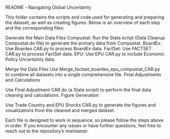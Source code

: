 README - Navigating Global Uncertainty

This folder contains the scripts and code used for generating and preparing the dataset, as well as creating figures. Below is an overview of each step and the corresponding files:

Generate the Main Data Files
Compustat: Run the Stata script (Data Cleanup Compustat.do file) to generate the primary data from Compustat.
BoardEx: Use Boardex CAR.py to process BoardEx data.
FactSet: Use FACTSET CAR.py to process FactSet data.
EPU: Use EPU CAR.py to include Economic Policy Uncertainty data.

Merge the Data Files
Use Merge_factset_boardex_epu_compustat_CAR.py to combine all datasets into a single comprehensive file.
Final Adjustments and Calculations

Use FInal Adjustment CAR.do (a Stata script) to perform the final data cleaning and calculations.
Figure Generation

Use Trade Country and EPU Shocks CAR.py to generate the figures and visualizations from the cleaned and merged dataset.

Each file is designed to work in sequence, so please follow the steps above in order. If you encounter any issues or have further questions, feel free to reach out to the repository’s maintainer.
